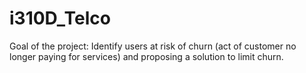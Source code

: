 # i310D_Telco

Goal of the project: Identify users at risk of churn (act of customer no longer paying for services) and proposing a solution to limit churn.

